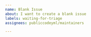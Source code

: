 ```yaml
---
name: Blank Issue
about: I want to create a blank issue
labels: waiting-for-triage
assignees: publiccodeyml/maintainers

---
```

